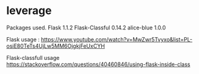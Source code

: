 # leverage

Packages used.
Flask	1.1.2
Flask-Classful	0.14.2
alice-blue	1.0.0

Flask usage :
https://www.youtube.com/watch?v=MwZwr5Tvyxo&list=PL-osiE80TeTs4UjLw5MM6OjgkjFeUxCYH

Flask-classfull usage
https://stackoverflow.com/questions/40460846/using-flask-inside-class
